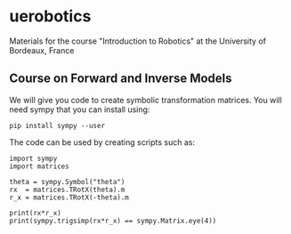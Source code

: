 # uerobotics

Materials for the course "Introduction to Robotics" at the University of Bordeaux, France

## Course on Forward and Inverse Models

We will give you code to create symbolic transformation matrices. You will need sympy that you can install using:

    pip install sympy --user

The code can be used by creating scripts such as:

    import sympy
    import matrices

    theta = sympy.Symbol("theta")
    rx  = matrices.TRotX(theta).m
    r_x = matrices.TRotX(-theta).m

    print(rx*r_x)
    print(sympy.trigsimp(rx*r_x) == sympy.Matrix.eye(4))
